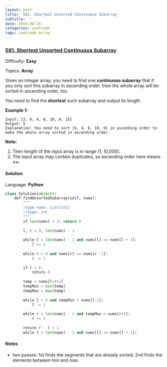 ```yaml
---
layout: post
title: '581. Shortest Unsorted Continuous Subarray'
subtitle: ''
date: 2019-08-25
categories: Leetcode
tags: Leetcode Array
---
```

### [581\. Shortest Unsorted Continuous Subarray](https://leetcode.com/problems/shortest-unsorted-continuous-subarray/)

Difficulty: **Easy**

Topics: **Array**


Given an integer array, you need to find one **continuous subarray** that if you only sort this subarray in ascending order, then the whole array will be sorted in ascending order, too.

You need to find the **shortest** such subarray and output its length.

**Example 1:**  

```
Input: [2, 6, 4, 8, 10, 9, 15]
Output: 5
Explanation: You need to sort [6, 4, 8, 10, 9] in ascending order to make the whole array sorted in ascending order.
```

**Note:**  

1.  Then length of the input array is in range [1, 10,000].
2.  The input array may contain duplicates, so ascending order here means **<=**.


#### Solution

Language: **Python**

```python
class Solution(object):
    def findUnsortedSubarray(self, nums):
        """
        :type nums: List[int]
        :rtype: int
        """
        if len(nums) < 2: return 0
        
        l, r = 0, len(nums) - 1
        
        while l < len(nums) - 1 and nums[l] <= nums[l + 1]:
            l += 1
        
        while r > 0 and nums[r] >= nums[r -1]:
            r -= 1
            
        if l > r:
            return 0
            
        temp = nums[l:r+1]
        tempMin = min(temp)
        tempMax = max(temp)
        
        while l > 0 and tempMin < nums[l-1]:
            l -= 1
        
        while r < len(nums) - 1 and tempMax > nums[r+1]:
            r += 1
            
        return r - l + 1        
        while l < len(nums) - 1 and nums[l] <= nums[l + 1]:
```

#### Notes
- two passes: 1st finds the segments that are already sorted; 2nd finds the elements between min and max.